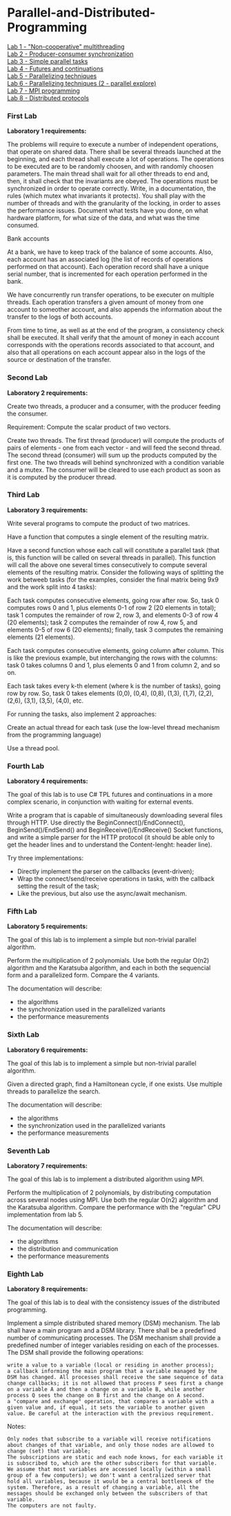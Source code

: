# Parallel-and-Distributed-Programming

  [Lab 1 - "Non-cooperative" multithreading](#first-lab) </br>
  [Lab 2 - Producer-consumer synchronization](#second-lab)  </br>
  [Lab 3 - Simple parallel tasks](#third-lab) </br>
  [Lab 4 - Futures and continuations](#fourth-lab) </br>
  [Lab 5 - Parallelizing techniques](#fifth-lab) </br>
  [Lab 6 - Parallelizing techniques (2 - parallel explore)](#sixth-lab) </br>
  [Lab 7 - MPI programming](#seventh-lab) </br>
  [Lab 8 - Distributed protocols](#eighth-lab)</br>


### First Lab

<b> Laboratory 1 requirements: </b>

   The problems will require to execute a number of independent operations, that operate on shared data.
   There shall be several threads launched at the beginning, and each thread shall execute a lot of operations. The operations to be executed are to be randomly choosen, and with randomly choosen parameters.
   The main thread shall wait for all other threads to end and, then, it shall check that the invariants are obeyed.
   The operations must be synchronized in order to operate correctly. Write, in a documentation, the rules (which mutex what invariants it protects).
   You shall play with the number of threads and with the granularity of the locking, in order to asses the performance issues. Document what tests have you done, on what hardware platform, for what size of the data, and what was the time consumed.

Bank accounts

At a bank, we have to keep track of the balance of some accounts. Also, each account has an associated log (the list of records of operations performed on that account). Each operation record shall have a unique serial number, that is incremented for each operation performed in the bank.

We have concurrently run transfer operations, to be executer on multiple threads. Each operation transfers a given amount of money from one account to someother account, and also appends the information about the transfer to the logs of both accounts.

From time to time, as well as at the end of the program, a consistency check shall be executed. It shall verify that the amount of money in each account corresponds with the operations records associated to that account, and also that all operations on each account appear also in the logs of the source or destination of the transfer.

### Second Lab

<b> Laboratory 2 requirements: </b>

Create two threads, a producer and a consumer, with the producer feeding the consumer.

Requirement: Compute the scalar product of two vectors.

Create two threads. The first thread (producer) will compute the products of pairs of elements - one from each vector - and will feed the second thread. The second thread (consumer) will sum up the products computed by the first one. The two threads will behind synchronized with a condition variable and a mutex. The consumer will be cleared to use each product as soon as it is computed by the producer thread.

### Third Lab

<b>Laboratory 3 requirements:</b>


Write several programs to compute the product of two matrices.

Have a function that computes a single element of the resulting matrix.

Have a second function whose each call will constitute a parallel task (that is, this function will be called on several threads in parallel). This function will call the above one several times consecutively to compute several elements of the resulting matrix. Consider the following ways of splitting the work betweeb tasks (for the examples, consider the final matrix being 9x9 and the work split into 4 tasks):

   Each task computes consecutive elements, going row after row. So, task 0 computes rows 0 and 1, plus elements 0-1 of row 2 (20 elements in total); task 1 computes the remainder of row 2, row 3, and elements 0-3 of row 4 (20 elements); task 2 computes the remainder of row 4, row 5, and elements 0-5 of row 6 (20 elements); finally, task 3 computes the remaining elements (21 elements).
   
   Each task computes consecutive elements, going column after column. This is like the previous example, but interchanging the rows with the columns: task 0 takes columns 0 and 1, plus elements 0 and 1 from column 2, and so on.
    
   Each task takes every k-th element (where k is the number of tasks), going row by row. So, task 0 takes elements (0,0), (0,4), (0,8), (1,3), (1,7), (2,2), (2,6), (3,1), (3,5), (4,0), etc.

For running the tasks, also implement 2 approaches:

   Create an actual thread for each task (use the low-level thread mechanism from the programming language)
   
   Use a thread pool.


### Fourth Lab

<b> Laboratory 4 requirements: </b>

The goal of this lab is to use C# TPL futures and continuations in a more complex scenario, in conjunction with waiting for external events.

Write a program that is capable of simultaneously downloading several files through HTTP. Use directly the BeginConnect()/EndConnect(), BeginSend()/EndSend() and BeginReceive()/EndReceive() Socket functions, and write a simple parser for the HTTP protocol (it should be able only to get the header lines and to understand the Content-lenght: header line).

Try three implementations:

 <ul>
 <li>Directly implement the parser on the callbacks (event-driven); </li>
 <li>Wrap the connect/send/receive operations in tasks, with the callback setting the result of the task; </li>
 <li>Like the previous, but also use the async/await mechanism. </li> </ul>
 
 ### Fifth Lab

 <b> Laboratory 5 requirements: </b>
  
The goal of this lab is to implement a simple but non-trivial parallel algorithm.

Perform the multiplication of 2 polynomials. Use both the regular O(n2) algorithm and the Karatsuba algorithm, and each in both the sequencial form and a parallelized form. Compare the 4 variants.

The documentation will describe:
<ul> 
    <li>the algorithms </li>
    <li>the synchronization used in the parallelized variants</li>
    <li>the performance measurements </li>
</ul>


### Sixth Lab 

<b> Laboratory 6 requirements: </b>

The goal of this lab is to implement a simple but non-trivial parallel algorithm.

Given a directed graph, find a Hamiltonean cycle, if one exists. Use multiple threads to parallelize the search.

The documentation will describe:
<ul> 
  <li>the algorithms</li>
  <li>the synchronization used in the parallelized variants </li>
  <li>the performance measurements </li>
</ul>

### Seventh Lab

<b> Laboratory 7 requirements: </b>

The goal of this lab is to implement a distributed algorithm using MPI.

Perform the multiplication of 2 polynomials, by distributing computation across several nodes using MPI. Use both the regular O(n2) algorithm and the Karatsuba algorithm. Compare the performance with the "regular" CPU implementation from lab 5.

The documentation will describe:
<ul> 
  <li>the algorithms</li>
  <li>the distribution and communication </li>
  <li>the performance measurements </li>
</ul>

### Eighth Lab

<b> Laboratory 8 requirements: </b>

The goal of this lab is to deal with the consistency issues of the distributed programming.

Implement a simple distributed shared memory (DSM) mechanism. The lab shall have a main program and a DSM library. There shall be a predefined number of communicating processes. The DSM mechanism shall provide a predefined number of integer variables residing on each of the processes. The DSM shall provide the following operations:

    write a value to a variable (local or residing in another process);
    a callback informing the main program that a variable managed by the DSM has changed. All processes shall receive the same sequence of data change callbacks; it is not allowed that process P sees first a change on a variable A and then a change on a variable B, while another process Q sees the change on B first and the change on A second.
    a "compare and exchange" operation, that compares a variable with a given value and, if equal, it sets the variable to another given value. Be careful at the interaction with the previous requirement. 

Notes:

    Only nodes that subscribe to a variable will receive notifications about changes of that variable, and only those nodes are allowed to change (set) that variable;
    The subscriptions are static and each node knows, for each variable it is subscribed to, which are the other subscribers for that variable.
    We assume that most variables are accessed locally (within a small group of a few computers); we don't want a centralized server that hold all variables, because it would be a central bottleneck of the system. Therefore, as a result of changing a variable, all the messages should be exchanged only between the subscribers of that variable.
    The computers are not faulty. 
